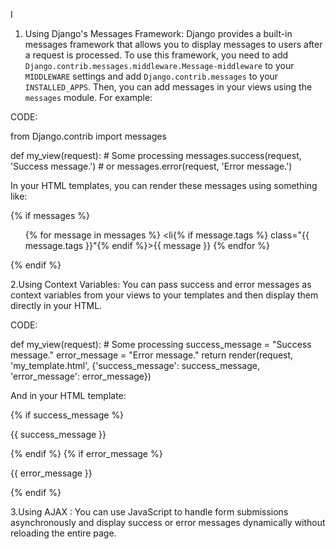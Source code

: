 I
1. Using Django's Messages Framework: Django provides a built-in messages framework that allows you to display messages to users after a request is processed. To use this framework, you need to add `Django.contrib.messages.middleware.Message-middleware` to your `MIDDLEWARE` settings and add `Django.contrib.messages` to your `INSTALLED_APPS`. Then, you can add messages in your views using the `messages` module. For example:

CODE:

from Django.contrib import messages

def my_view(request):
    # Some processing
    messages.success(request, 'Success message.')
    # or
    messages.error(request, 'Error message.')


In your HTML templates, you can render these messages using something like:


{% if messages %}
    <ul class="messages">
        {% for message in messages %}
            <li{% if message.tags %} class="{{ message.tags }}"{% endif %}>{{ message }}</li>
        {% endfor %}
    </ul>
{% endif %}


2.Using Context Variables: You can pass success and error messages as context variables from your views to your templates and then display them directly in your HTML.

CODE:


def my_view(request):
    # Some processing
    success_message = "Success message."
    error_message = "Error message."
    return render(request, 'my_template.html', {'success_message': success_message, 'error_message': error_message})


And in your HTML template:


{% if success_message %}
    <p class="success">{{ success_message }}</p>
{% endif %}
{% if error_message %}
    <p class="error">{{ error_message }}</p>
{% endif %}











3.Using AJAX : You can use JavaScript to handle form submissions asynchronously and display success or error messages dynamically without reloading the entire page.



<!DOCTYPE html>
<html>
<head>
    <title>Feedback Form</title>
    <script src="https://ajax.googleapis.com/ajax/libs/jquery/3.5.1/jquery.min.js"></script>
    <script>
        $(document).ready(function(){
            $('#feedback-form').on('submit', function(event){
                event.preventDefault(); // Prevent default form submission

                // Serialize form data
                var formData = $(this).serialize();

                // AJAX POST request
                $.ajax({
                    type: 'POST',
                    url: '{% url "submit_feedback" %}',
                    data: formData,
                    success: function(response){
                        $('#feedback-message').text(response.message).removeClass('error').addClass('success');
                    },
                    error: function(xhr, status, error){
                        $('#feedback-message').text(xhr.responseJSON.message).removeClass('success').addClass('error');
                    }
                });
            });
        });
    </script>
</head>
<body>
    <h1>Feedback Form</h1>
    <form id="feedback-form" method="post">
        {% csrf_token %}
        <label for="feedback">Feedback:</label><br>
        <textarea id="feedback" name="feedback" rows="4" cols="50"></textarea><br>
        <button type="submit">Submit Feedback</button>
    </form>
    <div id="feedback-message"></div>
</body>
</html>


